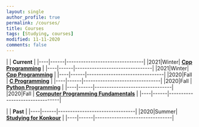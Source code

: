 ```yaml
---
layout: single
author_profile: true
permalink: /courses/
title: Courses
tags: [Studying, courses]
modified: 11-11-2020
comments: false
---
```



|           | **Current**                    |
|----|------|--------------------------------|
|2021|Winter| **<a href="">Cpp Programming</a>**         |
|----|------|--------------------------------|
|2021|Winter| **<a href="">Cpp Programming</a>**         |
|----|------|--------------------------------|
|2020|Fall  | **<a href="/ds98/">C Programming</a>** |
|----|------|--------------------------------|
|2020|Fall  | **<a href=""> Python Programming</a>**         |
|----|------|--------------------------------|
|2020|Fall  | **<a href="/ds98/">Computer Programming Fundamentals</a>** |
|----|------|--------------------------------|

|           | **Past**                       |
|----|------|--------------------------------|
|2020|Summer| **<a href="/ad97/">Studying for Konkour</a>**         |
|----|------|--------------------------------|